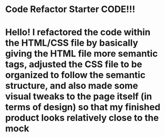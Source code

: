 # Code Refactor Starter CODE!!!

# Hello! I refactored the code within the HTML/CSS file by basically giving the HTML file more semantic tags, adjusted the CSS file to be organized to follow the semantic structure, and also made some visual tweaks to the page itself (in terms of design) so that my finished product looks relatively close to the mock

